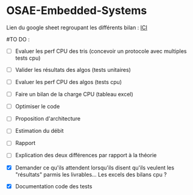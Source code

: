 # OSAE-Embedded-Systems

Lien du google sheet regroupant les différents bilan :
[ICI](https://docs.google.com/spreadsheets/d/11fl3j0zelHn65aaViv8vkDIVxnM8E7WRTuLo4zvRjCg/edit?usp=sharing)

#TO DO : 
- [ ] Evaluer les perf CPU des tris (concevoir un protocole avec multiples tests cpu)
- [ ] Valider les résultats des algos (tests unitaires)
- [ ] Evaluer les perf CPU des algos (tests cpu)
- [ ] Faire un bilan de la charge CPU (tableau excel)
- [ ] Optimiser le code
- [ ] Proposition d'architecture
- [ ] Estimation du débit
- [ ] Rapport
- [ ] Explication des deux différences par rapport à la théorie
- [x] Demander ce qu'ils attendent lorsqu'ils disent qu'ils veulent les "résultats" parmis les livrables... Les excels des bilans cpu ?
- [x] Documentation code des tests


